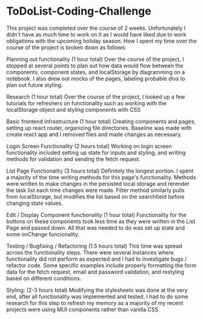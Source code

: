 # ToDoList-Coding-Challenge

This project was completed over the course of 2 weeks. Unfortunately I didn't have as much time to work on it as I would have liked due to work obligations with the upcoming holiday season. How I spent my time over the course of the project is broken down as follows:

Planning out functionality (1 hour total)
Over the course of the project, I stopped at several points to plan out how data would flow between the components, component states, and localStorage by diagramming on a notebook. I also drew out mocks of the pages, labeling probable divs to plan out future styling.

Research (1 hour total)
Over the course of the project, I looked up a few tutorials for refreshers on functionality such as working with the localStorage object and styling components with CSS

Basic frontend infrastructure (1 hour total)
Creating components and pages, setting up react router, organizing file directories. Baseline was made with create react app and I removed files and made changes as necessary.

Login Screen Functionality (2 hours total)
Working on login screen functionality included setting up state for inputs and styling, and writing methods for validation and sending the fetch request. 

List Page Functionality (3 hours total)
Definitely the longest portion. I spent a majority of the time writing methods for this page's functionality. Methods were written to make changes in the persisted local storage and rerender the task list each time changes were made. Filter method similarly pulls from localStorage, but modifies the list based on the searchfield before changing state values.

Edit / Display Component functionality (1 hour total)
Functionality for the buttons on these components took less time as they were written in the List Page and passed down. All that was needed to do was set up state and some onChange funcionality.

Testing / Bugfixing / Refactoring (1.5 hours total)
This time was spread across the functionality steps. There were several instances where functionality did not perform as expected and I had to investigate bugs / refactor code. Some specific examples include properly formatting the form data for the fetch request, email and password validation, and restyling based on different conditions. 

Styling: (2-3 hours total)
Modifying the stylesheets was done at the very end, after all functionality was implemented and tested. I had to do some research for this step to refresh my memory as a majority of my recent projects were using MUI components rather than vanilla CSS. 
